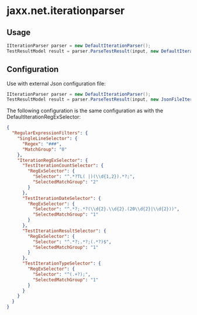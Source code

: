 # jaxx.net.iterationparser

## Usage

```cs
IIterationParser parser = new DefaultIterationParser();
TestResultModel result = parser.ParseTestResult(input, new DefaultIterationRegExSelector()):

```

## Configuration

Use with external Json configuration file:

```cs
IIterationParser parser = new DefaultIterationParser();
TestResultModel result = parser.ParseTestResult(input, new JsonFileIterationRegExSelector("config.json")):

```

The following configuration is the same configuration as with the DefaultIterationRegExSelector:

```json
{
  "RegularExpressionFilters": {
    "SingleLineSelector": {
      "Regex": "###",
      "MatchGroup": "0"
    },
    "IterationRegExSelector": {
      "TestIterationCountSelector": {
        "RegExSelector": {
          "Selector": "^.*?TL( |)(\\d{1,2}).*?;",
          "SelectedMatchGroup": "2"
        }
      },
      "TestIterationDateSelector": {
        "RegExSelector": {
          "Selector": "^.*?;.*?(\\d{2}.\\d{2}.(20\\d{2}|\\d{2}))",
          "SelectedMatchGroup": "1"
        }
      },
      "TestIterationResultSelector": {
        "RegExSelector": {
          "Selector": "^.*?;.*?;(.*?)$",
          "SelectedMatchGroup": "1"
        }
      },
      "TestIterationTypeSelector": {
        "RegExSelector": {
          "Selector": "^(.+?);",
          "SelectedMatchGroup": "1"
        }
      }
    }
  }
}
```
